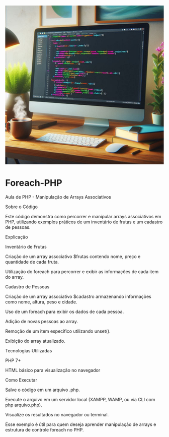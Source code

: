 ![Foreach](php-foreach.png)

# Foreach-PHP

Aula de PHP - Manipulação de Arrays Associativos

Sobre o Código

Este código demonstra como percorrer e manipular arrays associativos em PHP, utilizando exemplos práticos de um inventário de frutas e um cadastro de pessoas.

Explicação

Inventário de Frutas

Criação de um array associativo $frutas contendo nome, preço e quantidade de cada fruta.

Utilização do foreach para percorrer e exibir as informações de cada item do array.

Cadastro de Pessoas

Criação de um array associativo $cadastro armazenando informações como nome, altura, peso e cidade.

Uso de um foreach para exibir os dados de cada pessoa.

Adição de novas pessoas ao array.

Remoção de um item específico utilizando unset().

Exibição do array atualizado.

Tecnologias Utilizadas

PHP 7+

HTML básico para visualização no navegador

Como Executar

Salve o código em um arquivo .php.

Execute o arquivo em um servidor local (XAMPP, WAMP, ou via CLI com php arquivo.php).

Visualize os resultados no navegador ou terminal.

Esse exemplo é útil para quem deseja aprender manipulação de arrays e estrutura de controle foreach no PHP.

